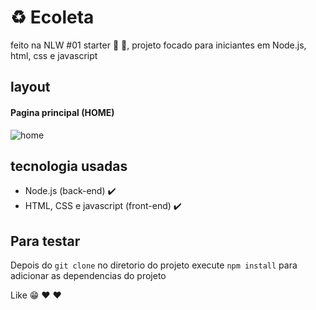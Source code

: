 # :recycle: Ecoleta

feito na NLW #01 starter :rocket: :rocket:, projeto focado para iniciantes em Node.js, html, css e javascript

## layout

#### Pagina principal (HOME)

![home](https://github.com/edinhoPython/Ecoleta/blob/master/home.png)

## tecnologia usadas 
 - Node.js (back-end) :heavy_check_mark:
 - HTML, CSS e javascript (front-end) :heavy_check_mark:
 
## Para testar

Depois do `git clone` no diretorio do projeto execute `npm install` para adicionar as dependencias do projeto

Like :grin: :heart:	:heart:
